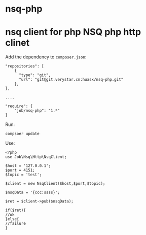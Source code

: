 # nsq-php
nsq client for php
NSQ php http clinet
==============================

Add the dependency to `composer.json`:

```
"repositories": [
    {
      "type": "git",
      "url": "git@git.verystar.cn:huasx/nsq-php.git"
    },
},

....

"require": {
    "job/nsq-php": "1.*"
}
```

Run:

```
compsoer update
```

Use:

```
<?php
use Job\Nsq\Http\NsqClient;

$host = '127.0.0.1';
$port = 4151;
$topic = 'test';

$client = new NsqClient($host,$port,$topic);

$nsqData = '{ccc:ssss}';

$ret = $client->pub($nsqData);

if($ret){
//ok
}else{
//failure
}

```
